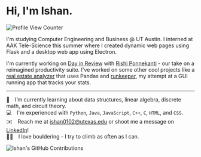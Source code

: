 # Hi, I'm Ishan. 
![Profile View Counter](https://komarev.com/ghpvc/?username=ishan0102&color=blue&label=Profile+Views)

I'm studying Computer Engineering and Business @ UT Austin. I interned at AAK Tele-Science this summer where I created dynamic web pages using Flask and a desktop web app using Electron.

I'm currently working on [Day in Review](https://github.com/DayInReview/email-summarizer) with [Rishi Ponnekanti](https://github.com/jimothygreene) - our take on a reimagined productivity suite. I've worked on some other cool projects like a [real estate analyzer](https://github.com/ishan0102/collin-county-real-estate) that uses Pandas and [runkeeper](https://github.com/ishan0102/runkeeper), my attempt at a GUI running app that tracks your stats.

---

[comment]: <EM spaces are used below for whitespace after emojis. Two spaces are placed at the end of each line to create single spacing.>
🌱 I’m currently learning about data structures, linear algebra, discrete math, and circuit theory.  
💻 I'm experienced with `Python`, `Java`, `JavaScript`, `C++`, `C`, `HTML`, and `CSS`.  
✉️ Reach me at ishan0102@utexas.edu or shoot me a message on [LinkedIn](https://www.linkedin.com/in/ishan0102)!  
🧗‍♂️ I love bouldering - I try to climb as often as I can.

![Ishan's GitHub Contributions](https://github-readme-stats.vercel.app/api?username=ishan0102&show_icons=true&hide_border=true&count_private=true&hide=stars)
